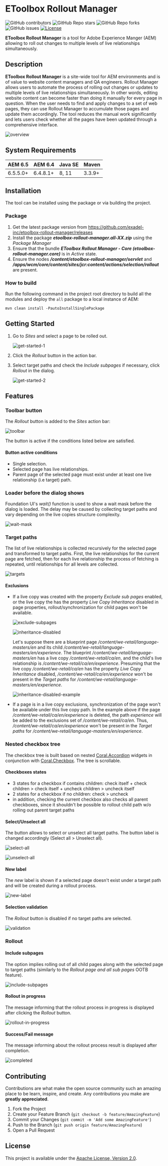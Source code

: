 # EToolbox Rollout Manager

![GitHub contributors](https://img.shields.io/github/contributors/exadel-inc/etoolbox-rollout-manager)
![GitHub Repo stars](https://img.shields.io/github/stars/exadel-inc/etoolbox-rollout-manager?style=plastic)
![GitHub Repo forks](https://img.shields.io/github/forks/exadel-inc/etoolbox-rollout-manager?style=plastic)
![GitHub issues](https://img.shields.io/github/issues/exadel-inc/etoolbox-rollout-manager)
[![License](https://img.shields.io/badge/License-Apache%202.0-green.svg)](https://opensource.org/licenses/Apache-2.0)

**EToolbox Rollout Manager** is a tool for Adobe Experience Manger (AEM) allowing to roll out changes to multiple levels of live relationships simultaneously.

## Description

**EToolbox Rollout Manager** is a site-wide tool for AEM environments and is of value to website content managers and QA engineers. Rollout Manager allows users to automate the process of rolling out changes or updates to multiple levels of live relationships simultaneously. In other words, editing website content can become faster than doing it manually for every page in question. When the user needs to find and apply changes to a set of web pages, they can use Rollout Manager to accumulate those pages and update them accordingly. The tool reduces the manual work significantly and lets users check whether all the pages have been updated through a comprehensive interface.

![overview](_img/overview.png)

## System Requirements

AEM 6.5 | AEM 6.4 | Java SE | Maven
---------|---------|---------|---------
6.5.5.0+ | 6.4.8.1+ | 8, 11 | 3.3.9+

## Installation
The tool can be installed using the package or via building the project.

### Package
1. Get the latest package version from https://github.com/exadel-inc/etoolbox-rollout-manager/releases
2. Install the package _**etoolbox-rollout-manager.all-XX.zip**_ using the _Package Manager_
3. Ensure that the bundle **_EToolbox Rollout Manager - Core (etoolbox-rollout-manager.core)_** is in _Active_ state.
4. Ensure the nodes **_/content/etoolbox-rollout-manager/servlet_** and **_/apps/wcm/core/content/sites/jcr:content/actions/selection/rollout_** are present.

### How to build

Run the following command in the project root directory to build all the modules and deploy the `all` package to a local instance of AEM:

`mvn clean install -PautoInstallSinglePackage`

## Getting Started
1. Go to _Sites_ and select a page to be rolled out.
   
   ![get-started-1](_img/get-started-1.png)
   
2. Click the _Rollout_ button in the action bar.
3. Select target paths and check the _Include subpages_ if necessary, click _Rollout_ in the dialog.
   
   ![get-started-2](_img/get-started-2.png)

## Features
### Toolbar button
The _Rollout_ button is added to the _Sites_ action bar:

![toolbar](_img/toolbar.png)

The button is active if the conditions listed below are satisfied.

#### Button active conditions
- Single selection.
- Selected page has live relationships.
- Parent page of the selected page must exist under at least one live relationship (i.e target) path.

### Loader before the dialog shows
Foundation UI's _wait()_ function is used to show a wait mask before the dialog is loaded. The delay may be caused by collecting target paths and vary depending on the live copies structure complexity.

![wait-mask](_img/wait-mask.png)

### Target paths
The list of live relationships is collected recursively for the selected page and transformed to target paths.  First, the live relationships for the current page are fetched, then for each live  relationship the process of fetching is repeated, until relationships for all levels are collected.

![targets](_img/targets.png)

#### Exclusions
- If a live copy was created with the property _Exclude sub pages_ enabled, or the live copy the has the property _Live Copy Inheritance_ disabled in page properties, rollout/synchronization for child pages won't be available.
  
  ![exclude-subpages](_img/exclude-subpages.png)
  
  ![inheritance-disabled](_img/inheritance-disabled.png)
  
  Let's suppose there are a blueprint page _/content/we-retail/language-masters/en_ and its child _/content/we-retail/language-masters/en/experience_. The blueprint _/content/we-retail/language-masters/en_ has a live copy _/content/we-retail/ca/en_, and the child's live relationship is _/content/we-retail/ca/en/experience_. Presuming that the live copy _/content/we-retail/ca/en_ has the property _Live Copy Inheritance_ disabled, _/content/we-retail/ca/en/experience_ won't be present in the _Target paths_ for _/content/we-retail/language-masters/en/experience_.
  
  ![inheritance-disabled-example](_img/inheritance-disabled-example.png)

- If a page is in a live copy exclusions, synchronization of the page won't be available under this live copy path. In the example above if the page _/content/we-retail/ca/en/experience_ is deleted, the path _experience_ will be added to the exclusions set of _/content/we-retail/ca/en_. Thus, _/content/we-retail/ca/en/experience_ won't be present in the _Target paths_ for _/content/we-retail/language-masters/en/experience_.
  
### Nested checkbox tree
The checkbox tree is built based on nested [Coral.Accordion](https://www.adobe.io/experience-manager/reference-materials/6-5/coral-ui/coralui3/Coral.Accordion.html) widgets in conjunction with [Coral.Checkbox](https://www.adobe.io/experience-manager/reference-materials/6-5/coral-ui/coralui3/Coral.Checkbox.html). The tree is scrollable.

#### Checkboxes states
- 3 states for a checkbox if contains children: check itself + check children > check itself + uncheck children > uncheck itself
- 2 states for a checkbox if no children: check > uncheck
- in addition, checking the current checkbox also checks all parent checkboxes, since it shouldn't be possible to rollout child path w/o rolling out parent target paths

#### Select/Unselect all
The button allows to select or unselect all target paths. The button label is changed accordingly (Select all > Unselect all).

![select-all](_img/select-all.png)

![unselect-all](_img/unselect-all.png)

#### New label
The _new_ label is shown if a selected page doesn't exist under a target path and will be created during a rollout process.

![new-label](_img/new-label.png)

#### Selection validation
The _Rollout_ button is disabled if no target paths are selected.

![validation](_img/validation.png)

### Rollout
#### Include subpages
The option implies rolling out of all child pages along with the selected page to target paths (similarly to the _Rollout page and all sub pages_ OOTB feature).

![include-subpages](_img/include-subpages.png)

#### Rollout in progress
The message informing that the rollout process in progress is displayed after clicking the _Rollout_ button.

![rollout-in-progress](_img/rollout-in-progress.png)

#### Success/Fail message
The message informing about the rollout process result is displayed after completion.

![completed](_img/completed.png)
   
## Contributing

Contributions are what make the open source community such an amazing place to be learn, inspire, and create. Any contributions you make are **greatly appreciated**.

1. Fork the Project
2. Create your Feature Branch (`git checkout -b feature/AmazingFeature`)
3. Commit your Changes (`git commit -m 'Add some AmazingFeature'`)
4. Push to the Branch (`git push origin feature/AmazingFeature`)
5. Open a Pull Request

## License

This project is available under the [Apache License, Version 2.0](https://opensource.org/licenses/Apache-2.0).